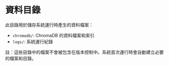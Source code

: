 # 資料目錄

此目錄用於儲存系統運行時產生的資料檔案：

- `chromadb/`: ChromaDB 的資料檔案和索引
- `logs/`: 系統運行紀錄

註：這些目錄中的檔案不會被包含在版本控制中。系統首次運行時會自動建立必要的檔案和目錄。 